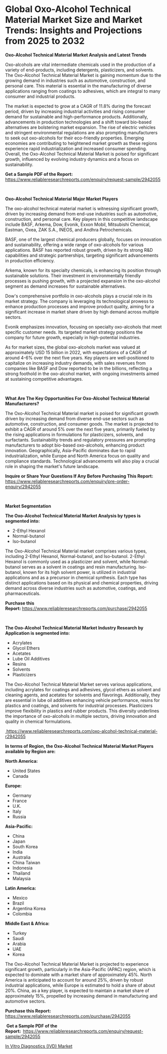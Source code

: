 <p><h1>Global Oxo-Alcohol Technical Material Market Size and Market Trends: Insights and Projections from 2025 to 2032</h1></p><p><strong>Oxo-Alcohol Technical Material Market Analysis and Latest Trends</strong></p>
<p><p>Oxo-alcohols are vital intermediate chemicals used in the production of a variety of end-products, including detergents, plasticizers, and solvents. The Oxo-Alcohol Technical Material Market is gaining momentum due to the growing demand in industries such as automotive, construction, and personal care. This material is essential in the manufacturing of diverse applications ranging from coatings to adhesives, which are integral to many consumer and industrial products.</p><p>The market is expected to grow at a CAGR of 11.8% during the forecast period, driven by increasing industrial activities and rising consumer demand for sustainable and high-performance products. Additionally, advancements in production technologies and a shift toward bio-based alternatives are bolstering market expansion. The rise of electric vehicles and stringent environmental regulations are also prompting manufacturers to seek out oxo-alcohols for their eco-friendly properties. Emerging economies are contributing to heightened market growth as these regions experience rapid industrialization and increased consumer spending. Overall, the Oxo-Alcohol Technical Material Market is poised for significant growth, influenced by evolving industry dynamics and a focus on sustainability.</p></p>
<p><strong>Get a Sample PDF of the Report:&nbsp;</strong> <a href="https://www.reliableresearchreports.com/enquiry/request-sample/2942055?utm_campaign=3190&utm_medium=2&utm_source=Github&utm_content=ia&utm_term=15032025&utm_id=oxo-alcohol-technical-material">https://www.reliableresearchreports.com/enquiry/request-sample/2942055</a></p>
<p>&nbsp;</p>
<p><strong>Oxo-Alcohol Technical Material Major Market Players</strong></p>
<p><p>The oxo-alcohol technical material market is witnessing significant growth, driven by increasing demand from end-use industries such as automotive, construction, and personal care. Key players in this competitive landscape include BASF, Arkema, Dow, Evonik, Exxon Mobil, Mitsubishi Chemical, Eastman, Oxea, ZAK S.A., INEOS, and Andhra Petrochemicals.</p><p>BASF, one of the largest chemical producers globally, focuses on innovation and sustainability, offering a wide range of oxo-alcohols for various applications. BASF has reported robust growth, driven by its strong R&D capabilities and strategic partnerships, targeting significant advancements in production efficiency.</p><p>Arkema, known for its specialty chemicals, is enhancing its position through sustainable solutions. Their investment in environmentally friendly processes is pushing growth, with a projected expansion in the oxo-alcohol segment as demand increases for sustainable alternatives.</p><p>Dow's comprehensive portfolio in oxo-alcohols plays a crucial role in its market strategy. The company is leveraging its technological prowess to enhance production processes and improve product quality, aiming for a significant increase in market share driven by high demand across multiple sectors.</p><p>Evonik emphasizes innovation, focusing on specialty oxo-alcohols that meet specific customer needs. Its targeted market strategy positions the company for future growth, especially in high-potential industries.</p><p>As for market sizes, the global oxo-alcohols market was valued at approximately USD 15 billion in 2022, with expectations of a CAGR of around 4-6% over the next five years. Key players are well-positioned to capitalize on increasing industry demands, with sales revenues from companies like BASF and Dow reported to be in the billions, reflecting a strong foothold in the oxo-alcohol market, with ongoing investments aimed at sustaining competitive advantages.</p></p>
<p>&nbsp;</p>
<p><strong>What Are The Key Opportunities For Oxo-Alcohol Technical Material Manufacturers?</strong></p>
<p><p>The Oxo-Alcohol Technical Material market is poised for significant growth driven by increasing demand from diverse end-use sectors such as automotive, construction, and consumer goods. The market is projected to exhibit a CAGR of around 5% over the next five years, primarily fueled by the rising applications in formulations for plasticizers, solvents, and surfactants. Sustainability trends and regulatory pressures are prompting manufacturers to adopt bio-based oxo-alcohols, enhancing product innovation. Geographically, Asia-Pacific dominates due to rapid industrialization, while Europe and North America focus on quality and compliance standards. Technological advancements will also play a crucial role in shaping the market's future landscape.</p></p>
<p><strong>Inquire or Share Your Questions If Any Before Purchasing This Report:</strong> <a href="https://www.reliableresearchreports.com/enquiry/pre-order-enquiry/2942055?utm_campaign=3190&utm_medium=2&utm_source=Github&utm_content=ia&utm_term=15032025&utm_id=oxo-alcohol-technical-material">https://www.reliableresearchreports.com/enquiry/pre-order-enquiry/2942055</a></p>
<p>&nbsp;</p>
<p><strong>Market Segmentation</strong></p>
<p><strong>The Oxo-Alcohol Technical Material Market Analysis by types is segmented into:</strong></p>
<p><ul><li>2-Ethyl Hexanol</li><li>Normal-butanol</li><li>Iso-butanol</li></ul></p>
<p><p>The Oxo-Alcohol Technical Material market comprises various types, including 2-Ethyl Hexanol, Normal-butanol, and Iso-butanol. 2-Ethyl Hexanol is commonly used as a plasticizer and solvent, while Normal-butanol serves as a solvent in coatings and resin manufacturing. Iso-butanol, known for its high solvent power, is utilized in industrial applications and as a precursor in chemical synthesis. Each type has distinct applications based on its physical and chemical properties, driving demand across diverse industries such as automotive, coatings, and pharmaceuticals.</p></p>
<p><strong>Purchase this Report:&nbsp;</strong><a href="https://www.reliableresearchreports.com/purchase/2942055?utm_campaign=3190&utm_medium=2&utm_source=Github&utm_content=ia&utm_term=15032025&utm_id=oxo-alcohol-technical-material">https://www.reliableresearchreports.com/purchase/2942055</a></p>
<p>&nbsp;</p>
<p><strong>The Oxo-Alcohol Technical Material Market Industry Research by Application is segmented into:</strong></p>
<p><ul><li>Acrylates</li><li>Glycol Ethers</li><li>Acetates</li><li>Lube Oil Additives</li><li>Resins</li><li>Solvents</li><li>Plasticizers</li></ul></p>
<p><p>The Oxo-Alcohol Technical Material Market serves various applications, including acrylates for coatings and adhesives, glycol ethers as solvent and cleaning agents, and acetates for solvents and flavorings. Additionally, they are essential in lube oil additives enhancing vehicle performance, resins for plastics and coatings, and solvents for industrial processes. Plasticizers improve flexibility in plastics and rubber products. This diversity underlines the importance of oxo-alcohols in multiple sectors, driving innovation and quality in chemical formulations.</p></p>
<p><a href="https://www.reliableresearchreports.com/oxo-alcohol-technical-material-r2942055?utm_campaign=3190&utm_medium=2&utm_source=Github&utm_content=ia&utm_term=15032025&utm_id=oxo-alcohol-technical-material">&nbsp;https://www.reliableresearchreports.com/oxo-alcohol-technical-material-r2942055</a></p>
<p><strong>In terms of Region, the Oxo-Alcohol Technical Material Market Players available by Region are:</strong></p>
<p>
    <p> <strong> North America: </strong>
        <ul>
            <li>United States</li>
            <li>Canada</li>
        </ul>
        </p> 
    <p> <strong> Europe: </strong>
        <ul>
            <li>Germany</li>
            <li>France</li>
            <li>U.K.</li>
            <li>Italy</li>
            <li>Russia</li>
        </ul>
        </p> 
    <p> <strong> Asia-Pacific: </strong>
        <ul>
            <li>China</li>
            <li>Japan</li>
            <li>South Korea</li>
            <li>India</li>
            <li>Australia</li>
            <li>China Taiwan</li>
            <li>Indonesia</li>
            <li>Thailand</li>
            <li>Malaysia</li>
        </ul>
        </p> 
    <p> <strong> Latin America: </strong>
        <ul>
            <li>Mexico</li>
            <li>Brazil</li>
            <li>Argentina Korea</li>
            <li>Colombia</li>
        </ul>
        </p> 
    <p> <strong> Middle East & Africa: </strong>
        <ul>
            <li>Turkey</li>
            <li>Saudi</li>
            <li>Arabia</li>
            <li>UAE</li>
            <li>Korea</li>
        </ul>
    </p>
    </p>
<p><p>The Oxo-Alcohol Technical Material Market is projected to experience significant growth, particularly in the Asia-Pacific (APAC) region, which is expected to dominate with a market share of approximately 45%. North America is anticipated to account for around 25%, driven by robust industrial applications, while Europe is estimated to hold a share of about 20%. China, as a key player, is expected to maintain a market share of approximately 15%, propelled by increasing demand in manufacturing and automotive sectors.</p></p>
<p><strong>Purchase this Report: </strong><a href="https://www.reliableresearchreports.com/purchase/2942055?utm_campaign=3190&utm_medium=2&utm_source=Github&utm_content=ia&utm_term=15032025&utm_id=oxo-alcohol-technical-material">https://www.reliableresearchreports.com/purchase/2942055</a></p>
<p>&nbsp;<strong>Get a Sample PDF of the Report:&nbsp;&nbsp;</strong><a href="https://www.reliableresearchreports.com/enquiry/request-sample/2942055?utm_campaign=3190&utm_medium=2&utm_source=Github&utm_content=ia&utm_term=15032025&utm_id=oxo-alcohol-technical-material">https://www.reliableresearchreports.com/enquiry/request-sample/2942055</a></p>
<p><strong></strong></p>
<p><p><a href="https://github.com/shewlisapsai/Market-Research-Report-List-1/blob/main/in-vitro-diagnostics-ivd-market.md?utm_campaign=3190&utm_medium=2&utm_source=Github&utm_content=ia&utm_term=15032025&utm_id=oxo-alcohol-technical-material">In Vitro Diagnostics (IVD) Market</a></p></p>